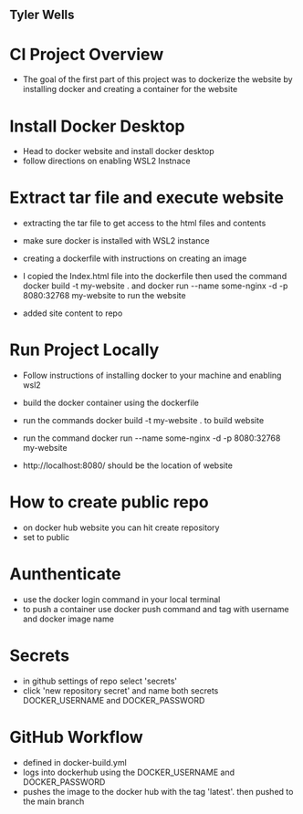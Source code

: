 ## Tyler Wells

# CI Project Overview
- The goal of the first part of this project was to dockerize the website by installing docker and creating a container for the website

# Install Docker Desktop
- Head to docker website and install docker desktop
- follow directions on enabling WSL2 Instnace


# Extract tar file and execute website

- extracting the tar file to get access to the html files and contents
- make sure docker is installed with WSL2 instance
- creating a dockerfile with instructions on creating an image
- I copied the Index.html file into the dockerfile then used the command  docker build -t my-website . and docker run --name some-nginx -d -p 8080:32768 my-website to run the website

- added site content to repo


# Run Project Locally
- Follow instructions of installing docker to your machine and enabling wsl2

- build the docker container using the dockerfile 
- run the commands docker build -t my-website . to build website
- run the command  docker run --name some-nginx -d -p 8080:32768 my-website
- http://localhost:8080/ should be the location of website

# How to create public repo

- on docker hub website you can hit create repository
- set to public

# Aunthenticate
- use the docker login command in your local terminal
- to push a container use docker push command and tag with username and docker image name


# Secrets
- in github settings of repo select 'secrets'
- click 'new repository secret' and name both secrets DOCKER_USERNAME and DOCKER_PASSWORD

# GitHub Workflow
- defined in docker-build.yml
- logs into dockerhub using the DOCKER_USERNAME and DOCKER_PASSWORD
- pushes the image to the docker hub with the tag 'latest'. then pushed to the main branch


